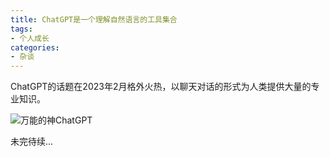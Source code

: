 ```yaml
---
title: ChatGPT是一个理解自然语言的工具集合
tags:
- 个人成长
categories:
- 杂谈
---
```


ChatGPT的话题在2023年2月格外火热，以聊天对话的形式为人类提供大量的专业知识。



![万能的神ChatGPT](https://cdn.fangyuanxiaozhan.com/assets/1676174451000KeDpwQpp.png)



未完待续...